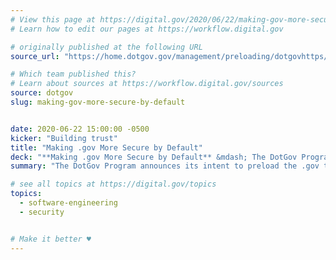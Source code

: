 ```yaml
---
# View this page at https://digital.gov/2020/06/22/making-gov-more-secure-by-default
# Learn how to edit our pages at https://workflow.digital.gov

# originally published at the following URL
source_url: "https://home.dotgov.gov/management/preloading/dotgovhttps/"

# Which team published this?
# Learn about sources at https://workflow.digital.gov/sources
source: dotgov
slug: making-gov-more-secure-by-default


date: 2020-06-22 15:00:00 -0500
kicker: "Building trust"
title: "Making .gov More Secure by Default"
deck: "**Making .gov More Secure by Default** &mdash; The DotGov Program announces its intent to preload the .gov top-level domain in order to protect .gov site visitors."
summary: "The DotGov Program announces its intent to preload the .gov top-level domain in order to protect .gov site visitors."

# see all topics at https://digital.gov/topics
topics: 
  - software-engineering
  - security


# Make it better ♥
---
```

